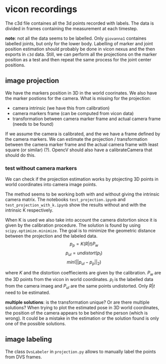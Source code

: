 # vicon recordings

The c3d file containes all the 3d points recorded with labels. The data is divided in frames containing the measurement at each timestep.

**note**: not all the data seems to be labelled. Only `giovanna1` containes labelled joints, but only for the lower body. Labelling of marker and joint position estimation should probably be done in vicon nexus and the then exports in `c3d` data. Still, we can perform all the projections on the marker position as a test and then repeat the same process for the joint center positions.

## image projection

We have the markers position in 3D in the world coorinates. We also have the marker postions for the camera. 
What is missing for the projection:
- camera intrinsic (we have this from calibration)
- camera markers frame (can be computed from vicon data)
- transformation between camera marker frame and actual camera frame (needs to be found)

If we assume the camera is calibrated, and the we have a frame defined by the camera markers. We can estimate the projection / transformation between the camera marker frame and the actual camera frame with least square (or similar) (?). OpencV should also have a calibrateCamera that should do this.

### test without camera markers

We can check if the projection estimation works by ptojecting 3D points in world coordinates into camera image points. 

The method seems to be working both with and without giving the intrinsic camera matrix. The notebooks `test_projection.ipynb` and `test_projection_with_k.ipynb` show the results without and with the intrinsic K respectively.

When K is used we also take into account the camera distortion since it is given by the calibration procedure. 
The solution is found by using `scipy.optimize.minimize`. The goal is to minimize the geometric distance between the projection and the labeled data. 
$$ p_p = K(R|t)P_w $$
$$ p_{ul} = undistort(p_l)$$
$$min(||p_{ul} - p_p||_2)$$

where $K$ and the distortion coeffiecients are given by the calibration. $P_w$ are the 3D points from the vicon in world coordinates. $p_l$ is the labelled data from the camera imaeg and $P_{ul}$ are the same points undistorted. Only $R|t$ need to be estimated. 

**multiple solutions**: is the transformation unique? Or are there multiple solutions? When trying to plot the estimated pose in 3D world coordinates, the position of the camera appears to be behind the person (which is wrong). It could be a mistake in the estimation or the solution found is only one of the possible solutions.

## image labeling

The class `DvsLabeler` in `projection.py` allows to manually label the points from DVS frames. 